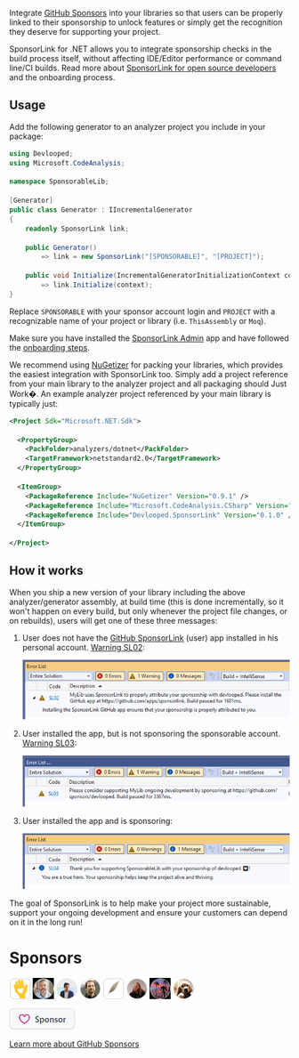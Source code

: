 Integrate [GitHub Sponsors](https://github.com/sponsors) into your libraries so that 
users can be properly linked to their sponsorship to unlock features or simply get 
the recognition they deserve for supporting your project.

SponsorLink for .NET allows you to integrate sponsorship checks in the build process 
itself, without affecting IDE/Editor performance or command line/CI builds. Read 
more about [SponsorLink for open source developers](https://github.com/devlooped/SponsorLink#-open-source-developers) 
and the onboarding process.

## Usage

Add the following generator to an analyzer project you include in your package:

```csharp
using Devlooped;
using Microsoft.CodeAnalysis;

namespace SponsorableLib;

[Generator]
public class Generator : IIncrementalGenerator
{
    readonly SponsorLink link;

    public Generator() 
        => link = new SponsorLink("[SPONSORABLE]", "[PROJECT]");

    public void Initialize(IncrementalGeneratorInitializationContext context)
        => link.Initialize(context);
}
```

Replace `SPONSORABLE` with your sponsor account login and `PROJECT` with a recognizable 
name of your project or library (i.e. `ThisAssembly` or `Moq`).

Make sure you have installed the [SponsorLink Admin](https://github.com/apps/sponsorlink-admin) app 
and have followed the [onboarding steps](https://github.com/devlooped/SponsorLink#-open-source-developers).

We recommend using [NuGetizer](https://nuget.org/packages/nugetizer) for packing your 
libraries, which provides the easiest integration with SponsorLink too. Simply add
a project reference from your main library to the analyzer project and all packaging should 
Just Work�. An example analyzer project referenced by your main library is typically just:

```xml
<Project Sdk="Microsoft.NET.Sdk">

  <PropertyGroup>
    <PackFolder>analyzers/dotnet</PackFolder>
    <TargetFramework>netstandard2.0</TargetFramework>
  </PropertyGroup>

  <ItemGroup>
    <PackageReference Include="NuGetizer" Version="0.9.1" />
    <PackageReference Include="Microsoft.CodeAnalysis.CSharp" Version="4.3.1" Pack="false" />
    <PackageReference Include="Devlooped.SponsorLink" Version="0.1.0" />
  </ItemGroup>

</Project>
```


## How it works

When you ship a new version of your library including the above analyzer/generator assembly, 
at build time (this is done incrementally, so it won't happen on every build, but only whenever 
the project file changes, or on rebuilds), users will get one of these three messages:

1. User does not have the [GitHub SponsorLink](https://github.com/apps/sponsorlink) (user) 
   app installed in his personal account. [Warning SL02](https://github.com/devlooped/SponsorLink/blob/main/docs/SL02.md):

   ![Screenshot of build warning SL02 stating app is not installed](https://raw.githubusercontent.com/devlooped/SponsorLink/main/assets/img/VS-SL02.png)

2. User installed the app, but is not sponsoring the sponsorable account. 
   [Warning SL03](https://github.com/devlooped/SponsorLink/blob/main/docs/SL03.md):

   ![Screenshot of build warning SL04 stating user is not a sponsor](https://raw.githubusercontent.com/devlooped/SponsorLink/main/assets/img/VS-SL03.png)

3. User installed the app and is sponsoring:

   ![Screenshot of build info SL04 thanking the user user for sponsoring](https://raw.githubusercontent.com/devlooped/SponsorLink/main/assets/img/VS-SL04.png)


The goal of SponsorLink is to help make your project more sustainable, support your 
ongoing development and ensure your customers can depend on it in the long run!

<!-- include https://github.com/devlooped/sponsors/raw/main/footer.md -->
# Sponsors 

<!-- sponsors.md -->
[![Clarius Org](https://raw.githubusercontent.com/devlooped/sponsors/main/.github/avatars/clarius.png "Clarius Org")](https://github.com/clarius)
[![Christian Findlay](https://raw.githubusercontent.com/devlooped/sponsors/main/.github/avatars/MelbourneDeveloper.png "Christian Findlay")](https://github.com/MelbourneDeveloper)
[![C. Augusto Proiete](https://raw.githubusercontent.com/devlooped/sponsors/main/.github/avatars/augustoproiete.png "C. Augusto Proiete")](https://github.com/augustoproiete)
[![Kirill Osenkov](https://raw.githubusercontent.com/devlooped/sponsors/main/.github/avatars/KirillOsenkov.png "Kirill Osenkov")](https://github.com/KirillOsenkov)
[![MFB Technologies, Inc.](https://raw.githubusercontent.com/devlooped/sponsors/main/.github/avatars/MFB-Technologies-Inc.png "MFB Technologies, Inc.")](https://github.com/MFB-Technologies-Inc)
[![SandRock](https://raw.githubusercontent.com/devlooped/sponsors/main/.github/avatars/sandrock.png "SandRock")](https://github.com/sandrock)
[![Eric C](https://raw.githubusercontent.com/devlooped/sponsors/main/.github/avatars/eeseewy.png "Eric C")](https://github.com/eeseewy)
[![Andy Gocke](https://raw.githubusercontent.com/devlooped/sponsors/main/.github/avatars/agocke.png "Andy Gocke")](https://github.com/agocke)


<!-- sponsors.md -->

[![Sponsor this project](https://raw.githubusercontent.com/devlooped/sponsors/main/sponsor.png "Sponsor this project")](https://github.com/sponsors/devlooped)
&nbsp;

[Learn more about GitHub Sponsors](https://github.com/sponsors)

<!-- https://github.com/devlooped/sponsors/raw/main/footer.md -->
